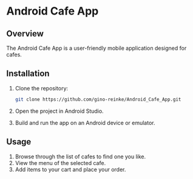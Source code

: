 # Android Cafe App

## Overview

The Android Cafe App is a user-friendly mobile application designed for cafes. 

## Installation

1. Clone the repository:

    ```bash
    git clone https://github.com/gino-reinke/Android_Cafe_App.git
    ```

2. Open the project in Android Studio.
3. Build and run the app on an Android device or emulator.

## Usage

1. Browse through the list of cafes to find one you like.
2. View the menu of the selected cafe.
3. Add items to your cart and place your order.
